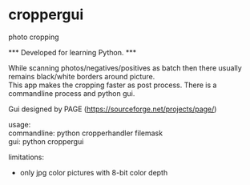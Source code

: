 # croppergui
photo cropping

*** Developed for learning Python. ***

While scanning photos/negatives/positives as batch then there usually remains black/white borders around picture.<br/>
This app makes the cropping faster as post process. There is a commandline process and python gui.

Gui designed by PAGE (https://sourceforge.net/projects/page/)

usage:</br>
  commandline: python cropperhandler filemask</br>
  gui: python croppergui

limitations:
- only jpg color pictures with 8-bit color depth
